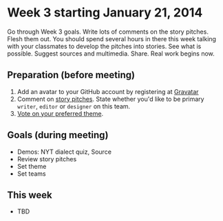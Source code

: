# Week 3 starting January 21, 2014

Go through Week 3 goals. Write lots of comments on the story pitches. Flesh them out. You should spend several hours in there this week talking with your classmates to develop the pitches into stories. See what is possible. Suggest sources and multimedia. Share. Real work begins now.

## Preparation (before meeting)

1. Add an avatar to your GitHub account by registering at [Gravatar](http://en.gravatar.com/)
2. Comment on [story pitches](https://github.com/gotoplanb/jou4445c/issues?milestone=1&state=open). State whether you'd like to be primary `writer`, `editor` or `designer` on this team.
3. [Vote on your preferred theme](https://docs.google.com/forms/d/1Gvus-pNrKCR6czCi-v6RM4IR3jPLAOLFJmQSDoLnPGE/viewform).

## Goals (during meeting)

- Demos: NYT dialect quiz, Source
- Review story pitches
- Set theme
- Set teams

## This week

- TBD
